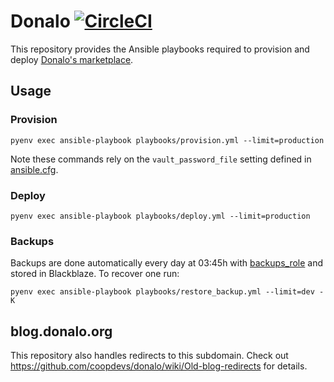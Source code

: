 Donalo [![CircleCI](https://circleci.com/gh/coopdevs/donalo.svg?style=svg)](https://circleci.com/gh/coopdevs/donalo)
=========

This repository provides the Ansible playbooks required to provision and deploy [Donalo's marketplace](https://github.com/coopdevs/sharetribe).

## Usage

### Provision

```
pyenv exec ansible-playbook playbooks/provision.yml --limit=production
```

Note these commands rely on the `vault_password_file` setting defined in [ansible.cfg](https://github.com/coopdevs/donalo/blob/08ed5c881901b053a6ea0e12ccc741d7cd1b321c/ansible.cfg#L5).

### Deploy

```
pyenv exec ansible-playbook playbooks/deploy.yml --limit=production
```

### Backups

Backups are done automatically every day at 03:45h with [backups_role](https://github.com/coopdevs/backups_role/) and stored in Blackblaze. To recover one run:

```
pyenv exec ansible-playbook playbooks/restore_backup.yml --limit=dev -K
```

## blog.donalo.org

This repository also handles redirects to this subdomain. Check out https://github.com/coopdevs/donalo/wiki/Old-blog-redirects for details.
